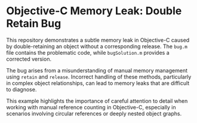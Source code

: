 # Objective-C Memory Leak: Double Retain Bug

This repository demonstrates a subtle memory leak in Objective-C caused by double-retaining an object without a corresponding release.  The `bug.m` file contains the problematic code, while `bugSolution.m` provides a corrected version.

The bug arises from a misunderstanding of manual memory management using `retain` and `release`.  Incorrect handling of these methods, particularly in complex object relationships, can lead to memory leaks that are difficult to diagnose.

This example highlights the importance of careful attention to detail when working with manual reference counting in Objective-C, especially in scenarios involving circular references or deeply nested object graphs.